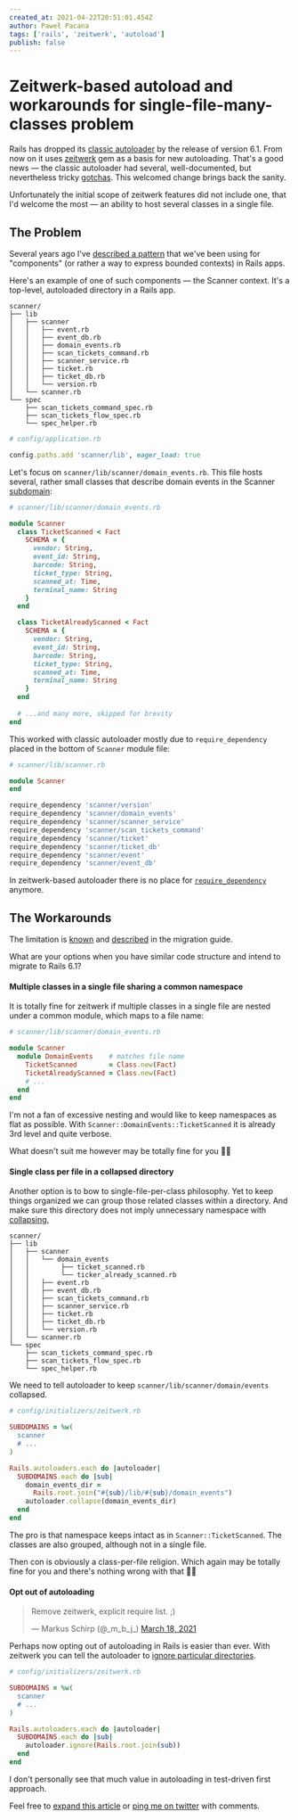 ```yaml
---
created_at: 2021-04-22T20:51:01.454Z
author: Paweł Pacana
tags: ['rails', 'zeitwerk', 'autoload']
publish: false
---
```


# Zeitwerk-based autoload and workarounds for single-file-many-classes problem


Rails has dropped its [classic autoloader](https://guides.rubyonrails.org/autoloading_and_reloading_constants_classic_mode.html) by the release of version 6.1. From now on it uses [zeitwerk](https://github.com/fxn/zeitwerk) gem as a basis for new autoloading. That's a good news — the classic autoloader had several, well-documented, but nevertheless tricky [gotchas](https://guides.rubyonrails.org/autoloading_and_reloading_constants_classic_mode.html#common-gotchas). This welcomed change brings back the sanity.

Unfortunately the initial scope of zeitwerk features did not include one, that I'd welcome the most — an ability to host several classes in a single file.

## The Problem

Several years ago I've [described a pattern](https://blog.arkency.com/rails-components-neither-engines-nor-gems/) that we've been using for "components" (or rather a way to express bounded contexts) in Rails apps.

Here's an example of one of such components — the Scanner context. It's a top-level, autoloaded directory in a Rails app. 

```
scanner/
├── lib
│   ├── scanner
│   │   ├── event.rb
│   │   ├── event_db.rb
│   │   ├── domain_events.rb
│   │   ├── scan_tickets_command.rb
│   │   ├── scanner_service.rb
│   │   ├── ticket.rb
│   │   ├── ticket_db.rb
│   │   └── version.rb
│   └── scanner.rb
└── spec
    ├── scan_tickets_command_spec.rb
    ├── scan_tickets_flow_spec.rb
    └── spec_helper.rb
```

```ruby
# config/application.rb

config.paths.add 'scanner/lib', eager_load: true
```

Let's focus on `scanner/lib/scanner/domain_events.rb`. This file hosts several, rather small classes that describe domain events in the Scanner [subdomain](https://medium.com/nick-tune-tech-strategy-blog/domains-subdomain-problem-solution-space-in-ddd-clearly-defined-e0b49c7b586c):

```ruby
# scanner/lib/scanner/domain_events.rb

module Scanner
  class TicketScanned < Fact
    SCHEMA = {
      vendor: String,
      event_id: String,
      barcode: String,
      ticket_type: String,
      scanned_at: Time,
      terminal_name: String
    }
  end

  class TicketAlreadyScanned < Fact
    SCHEMA = {
      vendor: String,
      event_id: String,
      barcode: String,
      ticket_type: String,
      scanned_at: Time,
      terminal_name: String
    }
  end
  
  # ...and many more, skipped for brevity
end
```

This worked with classic autoloader mostly due to `require_dependency` placed in the bottom of `Scanner` module file:

```ruby
# scanner/lib/scanner.rb

module Scanner
end

require_dependency 'scanner/version'
require_dependency 'scanner/domain_events'
require_dependency 'scanner/scanner_service'
require_dependency 'scanner/scan_tickets_command'
require_dependency 'scanner/ticket'
require_dependency 'scanner/ticket_db'
require_dependency 'scanner/event'
require_dependency 'scanner/event_db'
```

In zeitwerk-based autoloader there is no place for [`require_dependency`](https://api.rubyonrails.org/classes/ActiveSupport/Dependencies/Loadable.html#method-i-require_dependency) anymore.

## The Workarounds

The limitation is [known](https://github.com/fxn/zeitwerk/issues/51) and [described](https://edgeguides.rubyonrails.org/upgrading_ruby_on_rails.html#one-file-one-constant-at-the-same-top-level) in the migration guide.

What are your options when you have similar code structure and intend to migrate to Rails 6.1?


#### Multiple classes in a single file sharing a common namespace

It is totally fine for zeitwerk if multiple classes in a single file are nested under a common module, which maps to a file name:

```ruby
# scanner/lib/scanner/domain_events.rb

module Scanner
  module DomainEvents    # matches file name
    TicketScanned        = Class.new(Fact)
    TicketAlreadyScanned = Class.new(Fact)
    # ...
  end
end  
```

I'm not a fan of excessive nesting and would like to keep namespaces as flat as possible. With `Scanner::DomainEvents::TicketScanned` it is already 3rd level and quite verbose. 

What doesn't suit me however may be totally fine for you 🤷‍♂️

#### Single class per file in a collapsed directory

Another option is to bow to single-file-per-class philosophy. Yet to keep things organized we can group those related classes within a directory. And make sure this directory does not imply unnecessary namespace with [collapsing](https://github.com/fxn/zeitwerk#collapsing-directories),

```
scanner/
├── lib
│   ├── scanner
│   │   └── domain_events
│   │        ├── ticket_scanned.rb
│   │        └── ticker_already_scanned.rb
│   │   ├── event.rb
│   │   ├── event_db.rb
│   │   ├── scan_tickets_command.rb
│   │   ├── scanner_service.rb
│   │   ├── ticket.rb
│   │   ├── ticket_db.rb
│   │   └── version.rb
│   └── scanner.rb
└── spec
    ├── scan_tickets_command_spec.rb
    ├── scan_tickets_flow_spec.rb
    └── spec_helper.rb
```

We need to tell autoloader to keep `scanner/lib/scanner/domain/events` collapsed.

```ruby
# config/initializers/zeitwerk.rb

SUBDOMAINS = %w(
  scanner
  # ...
)

Rails.autoloaders.each do |autoloader|
  SUBDOMAINS.each do |sub|
    domain_events_dir = 
      Rails.root.join("#{sub}/lib/#{sub}/domain_events")
    autoloader.collapse(domain_events_dir)
  end
end
```

The pro is that namespace keeps intact as in `Scanner::TicketScanned`. The classes are also grouped, although not in a single file.

Then con is obviously a class-per-file religion. Which again may be totally fine for you and there's nothing wrong with that 🤷‍♂️

#### Opt out of autoloading 

<blockquote class="twitter-tweet" data-theme="light"><p lang="en" dir="ltr">Remove zeitwerk, explicit require list. ;)</p>&mdash; Markus Schirp (@_m_b_j_) <a href="https://twitter.com/_m_b_j_/status/1372664853580673025?ref_src=twsrc%5Etfw">March 18, 2021</a></blockquote> <script async src="https://platform.twitter.com/widgets.js" charset="utf-8"></script>

Perhaps now opting out of autoloading in Rails is easier than ever. With zeitwerk you can tell the autoloader to [ignore particular directories](https://github.com/fxn/zeitwerk#ignoring-parts-of-the-project).

```ruby
# config/initializers/zeitwerk.rb

SUBDOMAINS = %w(
  scanner
  # ...
)

Rails.autoloaders.each do |autoloader|
  SUBDOMAINS.each do |sub|   
    autoloader.ignore(Rails.root.join(sub))
  end
end
```

I don't personally see that much value in autoloading in test-driven first approach.


Feel free to [expand this article](https://github.com/arkency/posts/edit/master/posts/2021-04-22-zeitwerk-based-autoload-and-workarounds-for-single-file-many-classes.md) or [ping me on twitter](https://twitter.com/pawelpacana) with comments.
